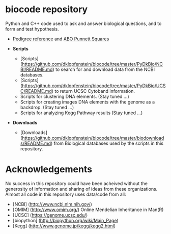# biocode repository

Python and C++ code used to ask and answer biological questions, and to form and test hypothesis.

* [Pedigree reference](./doc/pedigree_reference.png) and [ABO Punnett Squares](./doc/ABO_punnett_square.png)

* **Scripts**
  * [Scripts] (https://github.com/dklopfenstein/biocode/tree/master/PyDkBio/NCBI/README.md) to search for and download data from the NCBI databases.
  * [Scripts] (https://github.com/dklopfenstein/biocode/tree/master/PyDkBio/UCSC/README.md) to return UCSC Cytoband information.
  * Scripts for clustering DNA elements. (Stay tuned ...)
  * Scripts for creating images DNA elements with the genome as a backdrop. (Stay tuned ...)
  * Scripts for analyzing Kegg Pathway results (Stay tuned ...)

* **Downloads**
  * [Downloads] (https://github.com/dklopfenstein/biocode/tree/master/biodownloads/README.md) from Biological databases used by the scripts in this repository.

# Acknowledgements

No success in this repository could have been acheived without the generosity of information and sharing of ideas from these organizations. Almost all code in this repository uses data/code from all:
* [NCBI] (http://www.ncbi.nlm.nih.gov/)
* [OMIM] (http://www.omim.org/) Online Mendelian Inheritance in Man(R)
* [UCSC] (https://genome.ucsc.edu/)
* [biopython] (http://biopython.org/wiki/Main_Page)
* [Kegg] (http://www.genome.jp/kegg/kegg2.html)
